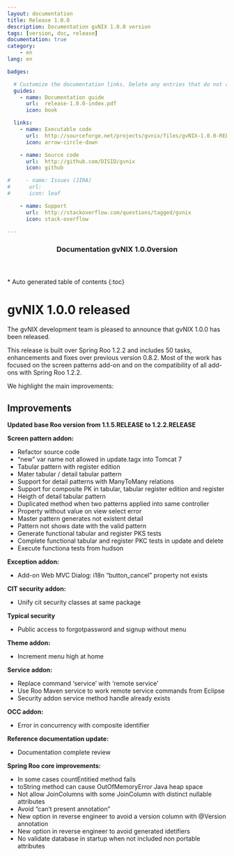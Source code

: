 ```yaml
---
layout: documentation
title: Release 1.0.0
description: Documentation gvNIX 1.0.0 version
tags: [version, doc, release]
documentation: true
category:
    - en
lang: en

badges:

  # Customize the documentation links. Delete any entries that do not apply.
  guides:
    - name: Documentation guide
      url:  release-1.0.0-index.pdf
      icon: book

  links:
    - name: Executable code
      url:  http://sourceforge.net/projects/gvnix/files/gvNIX-1.0.0-RELEASE.zip/download
      icon: arrow-circle-down

    - name: Source code
      url:  http://github.com/DISID/gvnix
      icon: github

#     - name: Issues (JIRA)
#      url:
#      icon: leaf

    - name: Support
      url:  http://stackoverflow.com/questions/tagged/gvnix
      icon: stack-overflow

---
```


<section id="table-of-contents" class="toc">
  <header>
    <h3>Documentation gvNIX 1.0.0version</h3>
  </header>
<div id="drawer" markdown="1">
*  Auto generated table of contents
{:toc}
</div>
</section><!-- /#table-of-contents -->


gvNIX 1.0.0 released
====================

The gvNIX development team is pleased to announce that gvNIX 1.0.0 has
been released.

This release is built over Spring Roo 1.2.2 and includes 50 tasks,
enhancements and fixes over previous version 0.8.2. Most of the work has
focused on the screen patterns add-on and on the compatibility of all
add-ons with Spring Roo 1.2.2.

We highlight the main improvements:

Improvements
------------

**Updated base Roo version from 1.1.5.RELEASE to 1.2.2.RELEASE**

**Screen pattern addon:**

-   Refactor source code
-   “new” var name not allowed in update.tagx into Tomcat 7
-   Tabular pattern with register edition
-   Mater tabular / detail tabular pattern
-   Support for detail patterns with ManyToMany relations
-   Support for composite PK in tabular, tabular register edition and
    register
-   Heigth of detail tabular pattern
-   Duplicated method when two patterns applied into same controller
-   Property without value on view select error
-   Master pattern generates not existent detail
-   Pattern not shows date with the valid pattern
-   Generate functional tabular and register PKS tests
-   Complete functional tabular and register PKC tests in update and
    delete
-   Execute functiona tests from hudson

**Exception addon:**

-   Add-on Web MVC Dialog: i18n “button\_cancel” property not exists

**CIT security addon:**

-   Unify cit security classes at same package

**Typical security**

-   Public access to forgotpassword and signup without menu

**Theme addon:**

-   Increment menu high at home

**Service addon:**

-   Replace command ‘service’ with ‘remote service’
-   Use Roo Maven service to work remote service commands from Eclipse
-   Security addon service method handle already exists

**OCC addon:**

-   Error in concurrency with composite identifier

**Reference documentation update:**

-   Documentation complete review

**Spring Roo core improvements:**

-   In some cases countEntitied method fails
-   toString method can cause OutOfMemoryError Java heap space
-   Not allow JoinColumns with some JoinColumn with distinct nullable
    attributes
-   Avoid “can’t present annotation”
-   New option in reverse engineer to avoid a version column with
    @Version annotation
-   New option in reverse engineer to avoid generated idetifiers
-   No validate database in startup when not included non portable
    attributes